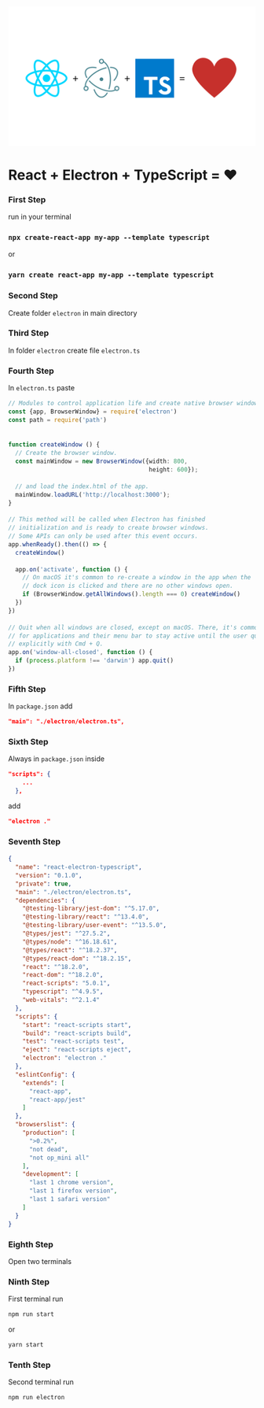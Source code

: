 ![Top Image](markdownImage.png)

React + Electron + TypeScript = ❤️
===

### First Step
run in your terminal

### `npx create-react-app my-app --template typescript` 

or

### `yarn create react-app my-app --template typescript` 

### Second Step

Create folder `electron` in main directory

### Third Step

In folder `electron` create file `electron.ts`

### Fourth Step

In `electron.ts` paste 

```ts
// Modules to control application life and create native browser window
const {app, BrowserWindow} = require('electron')
const path = require('path')


function createWindow () {
  // Create the browser window.
  const mainWindow = new BrowserWindow({width: 800, 
                                        height: 600});

  // and load the index.html of the app.
  mainWindow.loadURL('http://localhost:3000');
}

// This method will be called when Electron has finished
// initialization and is ready to create browser windows.
// Some APIs can only be used after this event occurs.
app.whenReady().then(() => {
  createWindow()

  app.on('activate', function () {
    // On macOS it's common to re-create a window in the app when the
    // dock icon is clicked and there are no other windows open.
    if (BrowserWindow.getAllWindows().length === 0) createWindow()
  })
})

// Quit when all windows are closed, except on macOS. There, it's common
// for applications and their menu bar to stay active until the user quits
// explicitly with Cmd + Q.
app.on('window-all-closed', function () {
  if (process.platform !== 'darwin') app.quit()
})
```

### Fifth Step

In `package.json` add 

```json
"main": "./electron/electron.ts",
```

### Sixth Step

Always in `package.json` inside

```json
"scripts": {
    ...
  },
```

add

```json
"electron ."
```

### Seventh Step



```json
{
  "name": "react-electron-typescript",
  "version": "0.1.0",
  "private": true,
  "main": "./electron/electron.ts",
  "dependencies": {
    "@testing-library/jest-dom": "^5.17.0",
    "@testing-library/react": "^13.4.0",
    "@testing-library/user-event": "^13.5.0",
    "@types/jest": "^27.5.2",
    "@types/node": "^16.18.61",
    "@types/react": "^18.2.37",
    "@types/react-dom": "^18.2.15",
    "react": "^18.2.0",
    "react-dom": "^18.2.0",
    "react-scripts": "5.0.1",
    "typescript": "^4.9.5",
    "web-vitals": "^2.1.4"
  },
  "scripts": {
    "start": "react-scripts start",
    "build": "react-scripts build",
    "test": "react-scripts test",
    "eject": "react-scripts eject",
    "electron": "electron ."
  },
  "eslintConfig": {
    "extends": [
      "react-app",
      "react-app/jest"
    ]
  },
  "browserslist": {
    "production": [
      ">0.2%",
      "not dead",
      "not op_mini all"
    ],
    "development": [
      "last 1 chrome version",
      "last 1 firefox version",
      "last 1 safari version"
    ]
  }
}
```

### Eighth Step

Open two terminals

### Ninth Step

First terminal run 

```bash
npm run start
```

or 

```bash
yarn start
```

### Tenth Step

Second terminal run 

```bash
npm run electron
```